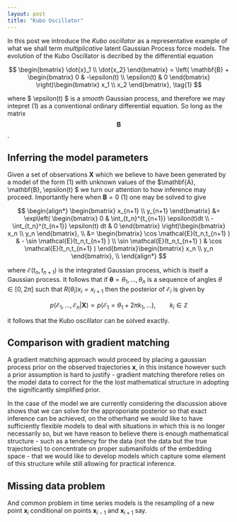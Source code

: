 ```yaml
---
layout: post
title: "Kubo Oscillator"
---
```


In this post we introduce the *Kubo oscillator* as a representative example of what we shall term *multiplicative* latent Gaussian Process force models. The evolution of the Kubo Oscillator is decribed by the differential equation

$$
\begin{bmatrix} \dot{x}_1 \\ \dot{x_2} \end{bmatrix}
= \left( \mathbf{B} + \begin{bmatrix} 0 & -\epsilon(t) \\ \epsilon(t) & 0 \end{bmatrix} \right)\begin{bmatrix} x_1 \\ x_2 \end{bmatrix}, \tag{1}
$$

where $ \epsilon(t) $ is a *smooth* Gaussian process, and therefore we may intepret (1) as a conventional ordinary differential equation. So long as the matrix $$\mathbf{B}$$.

## Inferring the model parameters
Given a set of observations $\mathbf{X}$ which we believe to have been generated by a model of the form (1) with unknown values of the $\mathbf{A}, \mathbf{B}, \epsilon(t) $ we turn our attention to how inference may proceed. Importantly here when $\mathbf{B} = 0$ (1) one may be solved to give

$$
\begin{align*}
\begin{bmatrix} x_{n+1} \\ y_{n+1} \end{bmatrix} &= \exp\left(
\begin{bmatrix} 0 & \int_{t_n}^{t_{n+1}} \epsilon(t)dt \\
-\int_{t_n}^{t_{n+1}} \epsilon(t) dt  & 0
\end{bmatrix} \right)\begin{bmatrix} x_n \\ y_n \end{bmatrix}, \\
&= \begin{bmatrix}
\cos \mathcal{E}(t_n,t_{n+1} ) & - \sin \mathcal{E}(t_n,t_{n+1} ) \\
\sin \mathcal{E}(t_n,t_{n+1} ) & \cos \mathcal{E}(t_n,t_{n+1} )
\end{bmatrix}\begin{bmatrix} x_n \\ y_n \end{bmatrix}, \\
\end{align*}
$$

where $\mathcal{E}(t_{n}, t_{n+1})$ is the integrated Gaussian process, which is itself a Gaussian process. It follows that if $\mathbf{\theta} = \theta_1, \ldots, \theta_n$ is a sequence of angles $\theta \in [0,2\pi]$ such that $R(\theta_i) x_{i} = x_{i+1}$ then the posterior of $\mathcal{E}_i$ is given by

$$
p(\mathcal{E}_1, \ldots, \mathcal{E}_n | \mathbf{X} ) \propto p(\mathcal{E}_1 =  \theta_1 + 2\pi k_1, \ldots ), \qquad k_i \in \mathbb{Z}
$$

it follows that the Kubo oscillator can be solved exactly.

## Comparison with gradient matching
A gradient matching approach would proceed by placing a gaussian process prior on the observed trajectories $\mathbf{x}$, in this instance however such a prior assumption is hard to justify - gradient matching therefore relies on the model data to correct for the the lost mathematical structure in adopting the significantly simplified prior.

In the case of the model we are currently considering the discussion above shows that we can solve for the approporiate posterior so that exact inference can be achieved, on the otherhand we would like to have sufficiently flexible models to deal with situations in which this is no longer necessarily so, but we have reason to believe there is enough mathematical structure - such as a tendency for the data (not the data but the true trajectories) to concentrate on proper submanifolds of the embedding space - that we would like to develop models which capture some element of this structure while still allowing for practical inference.

## Missing data problem
And common problem in time series models is the resampling of a new point $\mathbf{x}_i$ conditional on points $\mathbf{x}_{i-1}$ and $\mathbf{x}_{i+1}$ say.